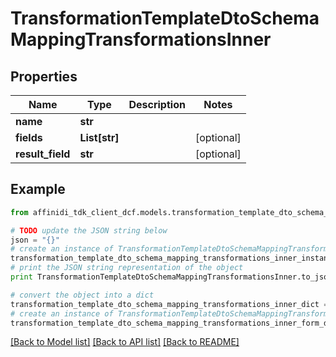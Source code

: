 # TransformationTemplateDtoSchemaMappingTransformationsInner

## Properties

| Name             | Type          | Description | Notes      |
| ---------------- | ------------- | ----------- | ---------- |
| **name**         | **str**       |             |
| **fields**       | **List[str]** |             | [optional] |
| **result_field** | **str**       |             | [optional] |

## Example

```python
from affinidi_tdk_client_dcf.models.transformation_template_dto_schema_mapping_transformations_inner import TransformationTemplateDtoSchemaMappingTransformationsInner

# TODO update the JSON string below
json = "{}"
# create an instance of TransformationTemplateDtoSchemaMappingTransformationsInner from a JSON string
transformation_template_dto_schema_mapping_transformations_inner_instance = TransformationTemplateDtoSchemaMappingTransformationsInner.from_json(json)
# print the JSON string representation of the object
print TransformationTemplateDtoSchemaMappingTransformationsInner.to_json()

# convert the object into a dict
transformation_template_dto_schema_mapping_transformations_inner_dict = transformation_template_dto_schema_mapping_transformations_inner_instance.to_dict()
# create an instance of TransformationTemplateDtoSchemaMappingTransformationsInner from a dict
transformation_template_dto_schema_mapping_transformations_inner_form_dict = transformation_template_dto_schema_mapping_transformations_inner.from_dict(transformation_template_dto_schema_mapping_transformations_inner_dict)
```

[[Back to Model list]](../README.md#documentation-for-models) [[Back to API list]](../README.md#documentation-for-api-endpoints) [[Back to README]](../README.md)
